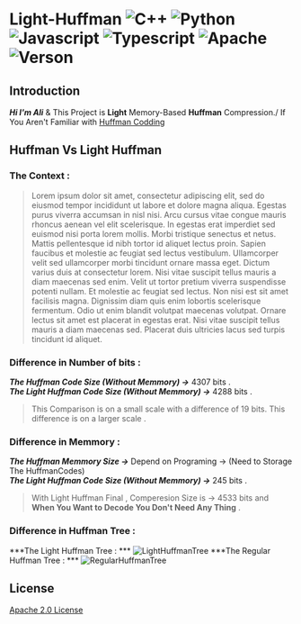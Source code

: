 # Light-Huffman ![C++](https://img.shields.io/badge/%20-A8B9CC?logo=c&logoColor=white) ![Python](https://img.shields.io/badge/%20-3776AB?logo=python&logoColor=white) ![Javascript](https://img.shields.io/badge/%20-F7DF1E?logo=javascript&logoColor=white) ![Typescript](https://img.shields.io/badge/%20-3178C6?logo=typescript&logoColor=white) ![Apache](https://img.shields.io/badge/%20-D22128?logo=apache&logoColor=white) ![Verson](https://img.shields.io/badge/1.0-purple)

## Introduction

***Hi I'm Ali*** & This Project is **Light** Memory-Based **Huffman** Compression./
If You Aren't Familiar with [Huffman Codding](https://en.wikipedia.org/wiki/Huffman_coding)

## Huffman Vs Light Huffman 

### The Context :
> Lorem ipsum dolor sit amet, consectetur adipiscing elit, sed do eiusmod tempor incididunt ut labore et dolore magna aliqua. Egestas purus viverra accumsan in nisl nisi. Arcu cursus vitae congue mauris rhoncus aenean vel elit scelerisque. In egestas erat imperdiet sed euismod nisi porta lorem mollis. Morbi tristique senectus et netus. Mattis pellentesque id nibh tortor id aliquet lectus proin. Sapien faucibus et molestie ac feugiat sed lectus vestibulum. Ullamcorper velit sed ullamcorper morbi tincidunt ornare massa eget. Dictum varius duis at consectetur lorem. Nisi vitae suscipit tellus mauris a diam maecenas sed enim. Velit ut tortor pretium viverra suspendisse potenti nullam. Et molestie ac feugiat sed lectus. Non nisi est sit amet facilisis magna. Dignissim diam quis enim lobortis scelerisque fermentum. Odio ut enim blandit volutpat maecenas volutpat. Ornare lectus sit amet est placerat in egestas erat. Nisi vitae suscipit tellus mauris a diam maecenas sed. Placerat duis ultricies lacus sed turpis tincidunt id aliquet.

### Difference in Number of bits : 
***The Huffman Code Size (Without Memmory) →*** 4307 bits .\
***The Light Huffman Code Size (Without Memmory) →*** 4288 bits .

> This Comparison is on a small scale with a difference of 19 bits. This difference is on a larger scale .

### Difference in Memmory : 
***The Huffman Memmory Size →*** Depend on Programing → (Need to Storage The HuffmanCodes)\
***The Light Huffman Code Size (Without Memmory) →*** 245 bits .

> With Light Huffman Final , Comperesion Size is → 4533 bits and **When You Want to Decode You Don't Need Any Thing** .

### Difference in Huffman Tree : 
***The Light Huffman Tree : ***
![LightHuffmanTree](https://github.com/aliamdevs/light-huffman/temp/LHTREE.png)
***The Regular Huffman Tree : ***
![RegularHuffmanTree](https://github.com/aliamdevs/light-huffman/temp/HTREE.png)
## License

[Apache 2.0 License](./LICENSE)